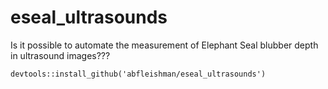 # eseal_ultrasounds
Is it possible to automate the measurement of Elephant Seal blubber depth in ultrasound images???

`devtools::install_github('abfleishman/eseal_ultrasounds')`
